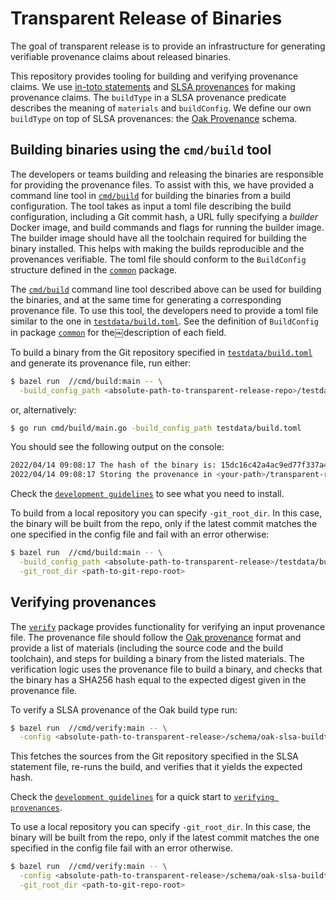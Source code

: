 # Transparent Release of Binaries

The goal of transparent release is to provide an infrastructure for generating
verifiable provenance claims about released binaries.

This repository provides tooling for building and verifying provenance claims.
We use [in-toto statements](https://github.com/in-toto/attestation/blob/main/spec/README.md#statement)
and [SLSA provenances](https://slsa.dev/provenance/v0.2) for making provenance
claims. The `buildType` in a SLSA provenance predicate describes the meaning of
`materials` and `buildConfig`. We define our own `buildType` on top of SLSA provenances: the
[Oak Provenance](/schema/oak-slsa-buildtype/v1/provenance.json) schema.

## Building binaries using the `cmd/build` tool

The developers or teams building and releasing the binaries are responsible
for providing the provenance files. To assist with this, we have provided a
command line tool in [`cmd/build`](/cmd/build/) for building the binaries from
a build configuration. The tool takes as input a toml file describing the build
configuration, including a Git commit hash, a URL fully specifying a _builder_
Docker image, and build commands and flags for running the builder image. The
builder image should have all the toolchain required for building the binary
installed. This helps with making the builds reproducible and the provenances
verifiable. The toml file should conform to the `BuildConfig` structure defined
in the [`common`](/common/) package.

The [`cmd/build`](/cmd/build/) command line tool described above can be used for building the binaries, and at the same time for generating a corresponding provenance file. To use this tool, the developers need to provide a toml file similar to the one in [`testdata/build.toml`](/testdata/build.toml). See the definition of `BuildConfig` in package [`common`](/common/) for the￼description of each field.

To build a binary from the Git repository specified in [`testdata/build.toml`](../testdata/build.toml) and generate its provenance file, run either:

```bash
$ bazel run  //cmd/build:main -- \
  -build_config_path <absolute-path-to-transparent-release-repo>/testdata/build.toml \
```

or, alternatively:

```bash
$ go run cmd/build/main.go -build_config_path testdata/build.toml
```

You should see the following output on the console:

```bash
2022/04/14 09:08:17 The hash of the binary is: 15dc16c42a4ac9ed77f337a4a3065a63e444c29c18c8cf69d6a6b4ae678dca5c
2022/04/14 09:08:17 Storing the provenance in <your-path>/transparent-release/provenance.json
```

Check the [`development guidelines`](docs/development-guidelines.md) to see what you need to install.

To build from a local repository you can specify `-git_root_dir`. In this case, the binary will be built from the repo, only if the latest commit matches the one specified in the config file and fail with an error otherwise:

```bash
$ bazel run  //cmd/build:main -- \
  -build_config_path <absolute-path-to-transparent-release>/testdata/build.toml \
  -git_root_dir <path-to-git-repo-root>
```

## Verifying provenances

The [`verify`](/verify/) package provides functionality for verifying an input
provenance file. The provenance file should follow the
[Oak provenance](/schema/oak-slsa-buildtype/v1/provenance.json) format and
provide a list of materials (including the source code and the build toolchain),
and steps for building a binary from the listed materials. The verification
logic uses the provenance file to build a binary, and checks that the binary
has a SHA256 hash equal to the expected digest given in the provenance file.

To verify a SLSA provenance of the Oak build type run:

```bash
$ bazel run  //cmd/verify:main -- \
  -config <absolute-path-to-transparent-release>/schema/oak-slsa-buildtype/v1/example.json
```

This fetches the sources from the Git repository specified in the SLSA
statement file, re-runs the build, and verifies that it yields the expected
hash.

Check the [`development guidelines`](docs/development-guidelines.md) for a quick start to [`verifying provenances`](docs/development-guidelines.md#verifying-provenances).

To use a local repository you can specify `-git_root_dir`. In this case, the binary will be built from the repo, only if the latest commit matches the one specified in the config file fail with an error otherwise.

```bash
$ bazel run  //cmd/verify:main -- \
  -config <absolute-path-to-transparent-release>/schema/oak-slsa-buildtype/v1/example.json \
  -git_root_dir <path-to-git-repo-root>
```

